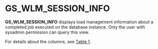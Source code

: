 # GS\_WLM\_SESSION\_INFO<a name="EN-US_TOPIC_0000001152042187"></a>

**GS\_WLM\_SESSION\_INFO**  displays load management information about a completed job executed on the database instance. Only the user with sysadmin permission can query this view.

For details about the columns, see  [Table 1](gs_wlm_session_history.md#en-us_topic_0112535431_table75981925115018).

